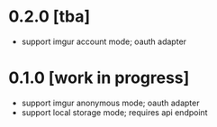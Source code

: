 # 0.2.0 [tba]

- support imgur account mode; oauth adapter

# 0.1.0 [work in progress]

- support imgur anonymous mode; oauth adapter
- support local storage mode; requires api endpoint

